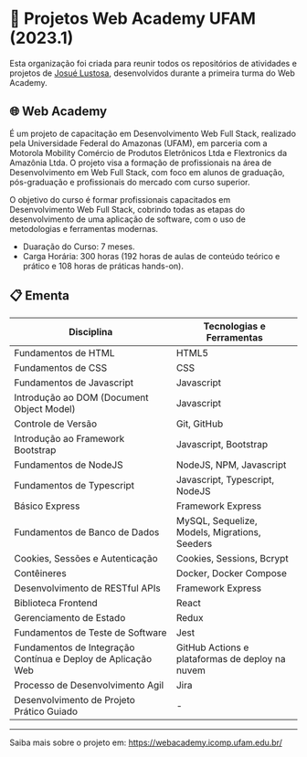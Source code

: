 # 📑 Projetos Web Academy UFAM (2023.1)
Esta organização foi criada para reunir todos os repositórios de atividades e projetos de [Josué Lustosa](https://github.com/josuelustosa), desenvolvidos durante a primeira turma do Web Academy.


## 🌐 Web Academy
É um projeto de capacitação em Desenvolvimento Web Full Stack, realizado pela Universidade Federal do Amazonas (UFAM), em parceria com a Motorola Mobility Comércio de Produtos Eletrônicos Ltda e Flextronics da Amazônia Ltda. O projeto visa a formação de profissionais na área de Desenvolvimento em Web Full Stack, com foco em alunos de graduação, pós-graduação e profissionais do mercado com curso superior.

O objetivo do curso é formar profissionais capacitados em Desenvolvimento Web Full Stack, cobrindo todas as etapas do desenvolvimento de uma aplicação de software, com o uso de metodologias e ferramentas modernas.

* Duaração do Curso: 7 meses.
* Carga Horária: 300 horas (192 horas de aulas de conteúdo teórico e prático e 108 horas de práticas hands-on).

## 📋 Ementa

| **Disciplina**                                               | **Tecnologias e Ferramentas**                   |
|--------------------------------------------------------------|-------------------------------------------------|
| Fundamentos de HTML                                          | HTML5                                           |
| Fundamentos de CSS                                           | CSS                                             |
| Fundamentos de Javascript                                    | Javascript                                      |
| Introdução ao DOM (Document Object Model)                    | Javascript                                      |
| Controle de Versão                                           | Git, GitHub                                     |
| Introdução ao Framework Bootstrap                            | Javascript, Bootstrap                           |
| Fundamentos de NodeJS                                        | NodeJS, NPM, Javascript                         |
| Fundamentos de Typescript                                    | Javascript, Typescript, NodeJS                  |
| Básico Express                                               | Framework Express                               |
| Fundamentos de Banco de Dados                                | MySQL, Sequelize, Models, Migrations, Seeders   |
| Cookies, Sessões e Autenticação                              | Cookies, Sessions, Bcrypt                       |
| Contêineres                                                  | Docker, Docker Compose                          |
| Desenvolvimento de RESTful APIs                              | Framework Express                               |
| Biblioteca Frontend                                          | React                                           |
| Gerenciamento de Estado                                      | Redux                                           |
| Fundamentos de Teste de Software                             | Jest                                            |
| Fundamentos de Integração Contínua e Deploy de Aplicação Web | GitHub Actions e plataformas de deploy na nuvem |
| Processo de Desenvolvimento Agil                             | Jira                                            |
| Desenvolvimento de Projeto Prático Guiado                    | -                                               |

<hr>

Saiba mais sobre o projeto em: https://webacademy.icomp.ufam.edu.br/
